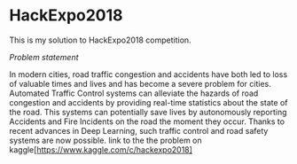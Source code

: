 # HackExpo2018

This is my solution to HackExpo2018 competition.

*Problem statement*

In modern cities, road traffic congestion and accidents have both led to loss of valuable times and lives and has become a severe problem for cities. Automated Traffic Control systems can alleviate the hazards of road congestion and accidents by providing real-time statistics about the state of the road. This systems can potentially save lives by autonomously reporting Accidents and Fire Incidents on the road the moment they occur. Thanks to recent advances in Deep Learning, such traffic control and road safety systems are now possible.
link to the the problem on kaggle[https://www.kaggle.com/c/hackexpo2018]
